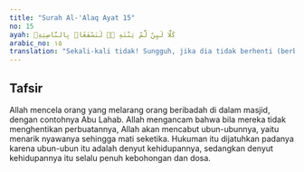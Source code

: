 ```yaml
---
title: "Surah Al-'Alaq Ayat 15"
no: 15
ayah: كَلَّا لَىِٕنْ لَّمْ يَنْتَهِ ەۙ لَنَسْفَعًاۢ بِالنَّاصِيَةِۙ
arabic_no: ١٥
translation: "Sekali-kali tidak! Sungguh, jika dia tidak berhenti (berbuat demikian) niscaya Kami tarik ubun-ubunnya, (ke dalam neraka),"
---
```


## Tafsir

Allah mencela orang yang melarang orang beribadah di dalam masjid, dengan contohnya Abu Lahab. Allah mengancam bahwa bila mereka tidak menghentikan perbuatannya, Allah akan mencabut ubun-ubunnya, yaitu menarik nyawanya sehingga mati seketika. Hukuman itu dijatuhkan padanya karena ubun-ubun itu adalah denyut kehidupannya, sedangkan denyut kehidupannya itu selalu penuh kebohongan dan dosa.